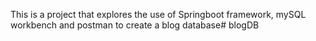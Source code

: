 This is a project that explores the use of Springboot framework, mySQL workbench and postman to create a blog database# blogDB
